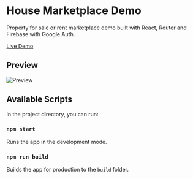 # House Marketplace Demo

Property for sale or rent marketplace demo built with React, Router and Firebase with Google Auth.

[Live Demo](https://house-marketplace-kiearm.vercel.app/)

## Preview

![Preview](https://kierana.dev/assets/proj_house-marketplace.webp)

## Available Scripts

In the project directory, you can run:

### `npm start`

Runs the app in the development mode.

### `npm run build`

Builds the app for production to the `build` folder.
